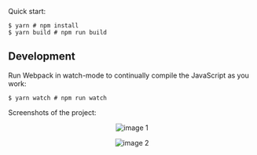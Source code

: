 Quick start:

```
$ yarn # npm install
$ yarn build # npm run build
````

## Development

Run Webpack in watch-mode to continually compile the JavaScript as you work:

```
$ yarn watch # npm run watch
```

Screenshots of the project:

<p align="center">
  <img src="./Screenshots/1.png" alt="image 1"/>
</p>
<p align="center">
  <img src="./Screenshots/2.png" alt="image 2"/>
</p>
